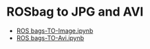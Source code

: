 # ROSbag to JPG  and AVI

* [ROS bags-TO-Image.ipynb](https://gist.github.com/anonymous/4857f8920c9fc901121a429ead32a7db)
* [ROS bags-TO-Avi.ipynb](https://gist.github.com/anonymous/fb1e98efe187b2a35b6d91fb5df9e83b)

